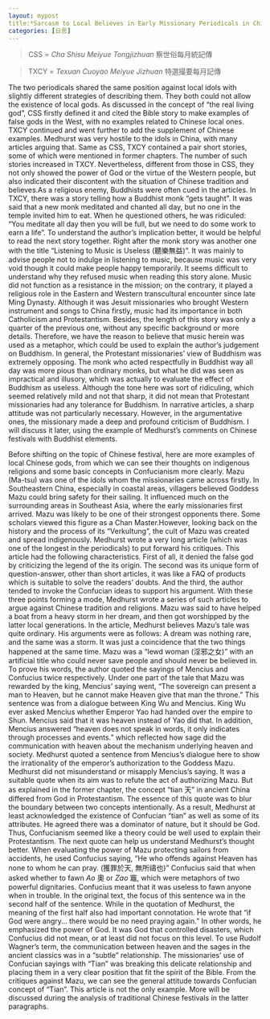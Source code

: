 ```yaml
---
layout: mypost
title:*Sarcasm to Local Believes in Early Missionary Periodicals in China
categories: [日思]
---
```




> CSS = *Cha Shisu Meiyue Tongjizhuan* 察世俗每月統記傳

> TXCY = *Texuan Cuoyao Meiyue Jizhuan* 特選撮要每月記傳



The two periodicals shared the same position against local idols with slightly different strategies of describing them. They both could not allow the existence of local gods. As discussed in the concept of “the real living god”, CSS firstly defined it and cited the Bible story to make examples of false gods in the West, with no examples related to Chinese local ones. TXCY continued and went further to add the supplement of Chinese examples. Medhurst was very hostile to the idols in China, with many articles arguing that. Same as CSS, TXCY contained a pair short stories, some of which were mentioned in former chapters. The number of such stories increased in TXCY. Nevertheless, different from those in CSS, they not only showed the power of God or the virtue of the Western people, but also indicated their discontent with the situation of Chinese tradition and believes.As a religious enemy, Buddhists were often cued in the articles. In TXCY, there was a story telling how a Buddhist monk “gets taught”. It was said that a new monk meditated and chanted all day, but no one in the temple invited him to eat. When he questioned others, he was ridiculed: “You meditate all day then you will be full, but we need to do some work to earn a life”. To understand the author’s implication better, it would be helpful to read the next story together. Right after the monk story was another one with the title “Listening to Music is Useless (聽樂無益)”. It was mainly to advise people not to indulge in listening to music, because music was very void though it could make people happy temporarily. It seems difficult to understand why they refused music when reading this story alone. Music did not function as a resistance in the mission; on the contrary, it played a religious role in the Eastern and Western transcultural encounter since late Ming Dynasty. Although it was Jesuit missionaries who brought Western instrument and songs to China firstly, music had its importance in both Catholicism and Protestantism. Besides, the length of this story was only a quarter of the previous one, without any specific background or more details. Therefore, we have the reason to believe that music herein was used as a metaphor, which could be used to explain the author’s judgement on Buddhism. In general, the Protestant missionaries’ view of Buddhism was extremely opposing. The monk who acted respectfully in Buddhist way all day was more pious than ordinary monks, but what he did was seen as impractical and illusory, which was actually to evaluate the effect of Buddhism as useless. Although the tone here was sort of ridiculing, which seemed relatively mild and not that sharp, it did not mean that Protestant missionaries had any tolerance for Buddhism. In narrative articles, a sharp attitude was not particularly necessary. However, in the argumentative ones, the missionary made a deep and profound criticism of Buddhism. I will discuss it later, using the example of Medhurst’s comments on Chinese festivals with Buddhist elements.



Before shifting on the topic of Chinese festival, here are more examples of local Chinese gods, from which we can see their thoughts on indigenous religions and some basic concepts in Confucianism more clearly. Mazu (Ma-tsu) was one of the idols whom the missionaries came across firstly. In Southeastern China, especially in coastal areas, villagers believed Goddess Mazu could bring safety for their sailing. It influenced much on the surrounding areas in Southeast Asia, where the early missionaries first arrived. Mazu was likely to be one of their strongest opponents there. Some scholars viewed this figure as a Chan Master.However, looking back on the history and the process of its “Verkultung”, the cult of Mazu was created and spread indigenously. Medhurst wrote a very long article (which was one of the longest in the periodicals) to put forward his critiques. This article had the following characteristics. First of all, it denied the false god by criticizing the legend of the its origin. The second was its unique form of question-answer, other than short articles, it was like a FAQ of products which is suitable to solve the readers’ doubts. And the third, the author tended to invoke the Confucian ideas to support his argument. With these three points forming a mode, Medhurst wrote a series of such articles to argue against Chinese tradition and religions. Mazu was said to have helped a boat from a heavy storm in her dream, and then got worshipped by the latter local generations. In the article, Medhurst believes Mazu’s tale was quite ordinary. His arguments were as follows: A dream was nothing rare, and the same was a storm. It was just a coincidence that the two things happened at the same time. Mazu was a “lewd woman (淫邪之女)” with an artificial title who could never save people and should never be believed in. To prove his words, the author quoted the sayings of Mencius and Confucius twice respectively. Under one part of the tale that Mazu was rewarded by the king, Mencius’ saying went, “The sovereign can present a man to Heaven, but he cannot make Heaven give that man the throne.” This sentence was from a dialogue between King Wu and Mencius. King Wu ever asked Mencius whether Emperor Yao had handed over the empire to Shun. Mencius said that it was heaven instead of Yao did that. In addition, Mencius answered “heaven does not speak in words, it only indicates through processes and events.” which reflected how sage did the communication with heaven about the mechanism underlying heaven and society. Medhurst quoted a sentence from Mencius’s dialogue here to show the irrationality of the emperor’s authorization to the Goddess Mazu. Medhurst did not misunderstand or misapply Mencius’s saying. It was a suitable quote when its aim was to refute the act of authorizing Mazu. But as explained in the former chapter, the concept “tian 天” in ancient China differed from God in Protestantism. The essence of this quote was to blur the boundary between two concepts intentionally. As a result, Medhurst at least acknowledged the existence of Confucian “tian” as well as some of its attributes. He agreed there was a dominator of nature, but it should be God. Thus, Confucianism seemed like a theory could be well used to explain their Protestantism. The next quote can help us understand Medhurst’s thought better. When evaluating the power of Mazu protecting sailors from accidents, he used Confucius saying, “He who offends against Heaven has none to whom he can pray. (獲罪於天, 無所禱也)” Confucius said that when asked whether to fawn *Ao* 奧 or *Zao* 竈, which were metaphors of two powerful dignitaries. Confucius meant that it was useless to fawn anyone when in trouble. In the original text, the focus of this sentence wa in the second half of the sentence. While in the quotation of Medhurst, the meaning of the first half also had important connotation. He wrote that “if God were angry… there would be no need praying again.” In other words, he emphasized the power of God. It was God that controlled disasters, which Confucius did not mean, or at least did not focus on this level. To use Rudolf Wagner’s term, the communication between heaven and the sages in the ancient classics was in a “subtle” relationship. The missionaries’ use of Confucian sayings with “Tian” was breaking this delicate relationship and placing them in a very clear position that fit the spirit of the Bible. From the critiques against Mazu, we can see the general attitude towards Confucian concept of “Tian”. This article is not the only example. More will be discussed during the analysis of traditional Chinese festivals in the latter paragraphs.